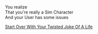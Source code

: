 
You realize  
That you're really a Sim Character  
And your User has some issues  

[Start Over With Your Twisted Joke Of A Life](../wake_up.md)
